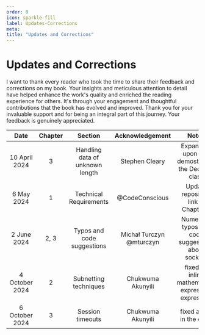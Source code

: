 ```yaml
---
order: 0
icon: sparkle-fill
label: Updates-Corrections
meta:
title: "Updates and Corrections"
---
```

# Updates and Corrections

I want to thank every reader who took the time to share their feedback and corrections on my book. Your insights and meticulous attention to detail have helped enhance the work's quality and enriched the reading experience for others. It's through your engagement and thoughtful contributions that the book has evolved and improved. Thank you for your invaluable support and for being an integral part of this journey. Your feedback is genuinely appreciated.

|      Date      | Chapter |             Section             |     Acknowledgement      |                       Notes                        |
|:--------------:|:-------:|:-------------------------------:|:------------------------:|:--------------------------------------------------:|
| 10 April 2024  |    3    | Handling data of unknown length |      Stephen Cleary      | Expanding upon and demostrating the Decoder class  |
|   6 May 2024   |    1    |     Technical Requirements      |      @CodeConscious      |        Update repository link in Chapter 1         |
|  2 June 2024   |  2, 3   |   Typos and code suggestions    | Michał Turczyn @mturczyn | Numerous typos and code suggestions about sockets  |
| 4 October 2024 |    2    |      Subnetting techniques      | Chukwuma Akunyili        | fixed an inline mathematical expression expression |
| 6 October 2024 |    3    |     Session timeouts            | Chukwuma Akunyili        |              fixed a bug in the code               |